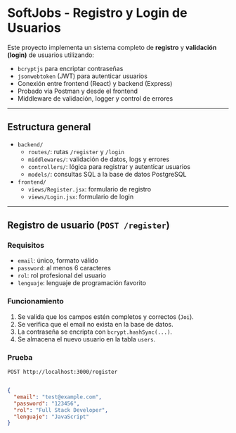 # SoftJobs - Registro y Login de Usuarios

Este proyecto implementa un sistema completo de **registro** y **validación (login)** de usuarios utilizando:

-  `bcryptjs` para encriptar contraseñas
-  `jsonwebtoken` (JWT) para autenticar usuarios
-  Conexión entre frontend (React) y backend (Express)
-  Probado vía Postman y desde el frontend
-  Middleware de validación, logger y control de errores

---

## Estructura general

- `backend/`
  - `routes/`: rutas `/register` y `/login`
  - `middlewares/`: validación de datos, logs y errores
  - `controllers/`: lógica para registrar y autenticar usuarios
  - `models/`: consultas SQL a la base de datos PostgreSQL
- `frontend/`
  - `views/Register.jsx`: formulario de registro
  - `views/Login.jsx`: formulario de login

---

## Registro de usuario (`POST /register`)

### Requisitos

- `email`: único, formato válido
- `password`: al menos 6 caracteres
- `rol`: rol profesional del usuario
- `lenguaje`: lenguaje de programación favorito

### Funcionamiento

1. Se valida que los campos estén completos y correctos (`Joi`).
2. Se verifica que el email no exista en la base de datos.
3. La contraseña se encripta con `bcrypt.hashSync(...)`.
4. Se almacena el nuevo usuario en la tabla `users`.

### Prueba

`POST http://localhost:3000/register`

```json

{
  "email": "test@example.com",
  "password": "123456",
  "rol": "Full Stack Developer",
  "lenguaje": "JavaScript"
}
```
